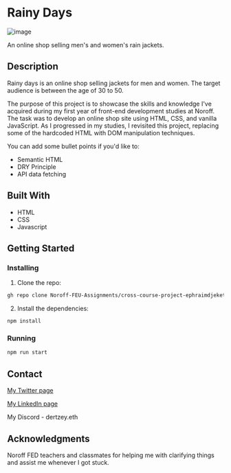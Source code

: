 # Rainy Days

![image](https://github.com/Noroff-FEU-Assignments/cross-course-project-ephraimdjeket/assets/45997915/ac3655f2-1f24-4622-8422-da0e6c1f5ce6)


An online shop selling men's and women's rain jackets.

## Description

Rainy days is an online shop selling jackets for men and women. The target audience is between the age of 30 to 50.

The purpose of this project is to showcase the skills and knowledge I've acquired during my first year of front-end development studies at Noroff. The task was to develop an online shop site using HTML, CSS, and vanilla JavaScript. As I progressed in my studies, I revisited this project, replacing some of the hardcoded HTML with DOM manipulation techniques.

You can add some bullet points if you'd like to:

- Semantic HTML
- DRY Principle
- API data fetching

## Built With

- HTML
- CSS
- Javascript

## Getting Started

### Installing

1. Clone the repo:

```bash
gh repo clone Noroff-FEU-Assignments/cross-course-project-ephraimdjeket
```

2. Install the dependencies:

```
npm install
```

### Running

```bash
npm run start
```

## Contact

[My Twitter page](https://twitter.com/Dertzey_)

[My LinkedIn page](www.linkedin.com/in/ephraim-djeket)

My Discord - dertzey.eth

## Acknowledgments

Noroff FED teachers and classmates for helping me with clarifying things and assist me whenever I got stuck.
